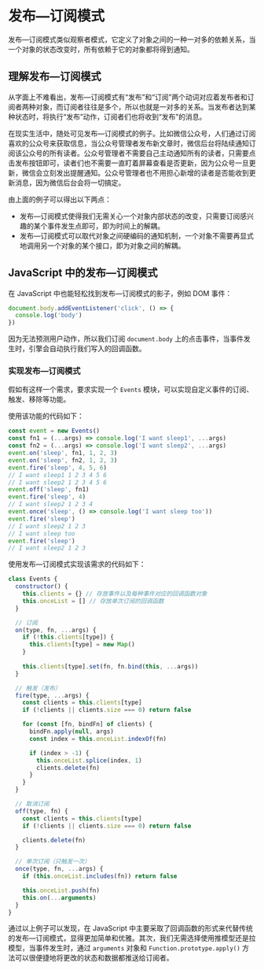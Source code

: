 # 发布—订阅模式

发布—订阅模式类似观察者模式，它定义了对象之间的一种一对多的依赖关系，当一个对象的状态改变时，所有依赖于它的对象都将得到通知。

## 理解发布—订阅模式

从字面上不难看出，发布—订阅模式有“发布”和“订阅”两个动词对应着发布者和订阅者两种对象，而订阅者往往是多个，所以也就是一对多的关系。当发布者达到某种状态时，将执行“发布”动作，订阅者们也将收到“发布”的消息。

在现实生活中，随处可见发布—订阅模式的例子。比如微信公众号，人们通过订阅喜欢的公众号来获取信息，当公众号管理者发布新文章时，微信后台将陆续通知订阅该公众号的所有读者。公众号管理者不需要自己主动通知所有的读者，只需要点击发布按钮即可，读者们也不需要一直盯着屏幕查看是否更新，因为公众号一旦更新，微信会立刻发出提醒通知。公众号管理者也不用担心新增的读者是否能收到更新消息，因为微信后台会将一切搞定。

由上面的例子可以得出以下两点：

* 发布—订阅模式使得我们无需关心一个对象内部状态的改变，只需要订阅感兴趣的某个事件发生点即可，即为时间上的解耦。
* 发布—订阅模式可以取代对象之间硬编码的通知机制，一个对象不需要再显式地调用另一个对象的某个接口，即为对象之间的解耦。

## JavaScript 中的发布—订阅模式

在 JavaScript 中也能轻松找到发布—订阅模式的影子，例如 DOM 事件：

```js
document.body.addEventListener('click', () => {
  console.log('body')
})
```

因为无法预测用户动作，所以我们订阅 `document.body` 上的点击事件，当事件发生时，引擎会自动执行我们写入的回调函数。

### 实现发布—订阅模式

假如有这样一个需求，要求实现一个 `Events` 模块，可以实现自定义事件的订阅、触发、移除等功能。

使用该功能的代码如下：

```js
const event = new Events()
const fn1 = (...args) => console.log('I want sleep1', ...args)
const fn2 = (...args) => console.log('I want sleep2', ...args)
event.on('sleep', fn1, 1, 2, 3)
event.on('sleep', fn2, 1, 2, 3)
event.fire('sleep', 4, 5, 6)
// I want sleep1 1 2 3 4 5 6
// I want sleep2 1 2 3 4 5 6
event.off('sleep', fn1)
event.fire('sleep', 4)
// I want sleep2 1 2 3 4
event.once('sleep', () => console.log('I want sleep too'))
event.fire('sleep')
// I want sleep2 1 2 3
// I want sleep too
event.fire('sleep') 
// I want sleep2 1 2 3
```

使用发布—订阅模式实现该需求的代码如下：

```js
class Events {
  constructor() {
    this.clients = {} // 存放事件以及每种事件对应的回调函数对象
    this.onceList = [] // 存放单次订阅的回调函数
  }

  // 订阅
  on(type, fn, ...args) {
    if (!this.clients[type]) {
      this.clients[type] = new Map()
    }
  
    this.clients[type].set(fn, fn.bind(this, ...args))
  }

  // 触发（发布）
  fire(type, ...args) {
    const clients = this.clients[type]
    if (!clients || clients.size === 0) return false

    for (const [fn, bindFn] of clients) {
      bindFn.apply(null, args)
      const index = this.onceList.indexOf(fn)

      if (index > -1) {
        this.onceList.splice(index, 1)
        clients.delete(fn)
      }
    }
  }

  // 取消订阅
  off(type, fn) {
    const clients = this.clients[type]
    if (!clients || clients.size === 0) return false

    clients.delete(fn)
  }

  // 单次订阅（只触发一次）
  once(type, fn, ...args) {
    if (this.onceList.includes(fn)) return false

    this.onceList.push(fn)
    this.on(...arguments)
  }
}
```

通过以上例子可以发现，在 JavaScript 中主要采取了回调函数的形式来代替传统的发布—订阅模式，显得更加简单和优雅。其次，我们无需选择使用推模型还是拉模型，当事件发生时，通过 `arguments` 对象和 `Function.prototype.apply()` 方法可以很便捷地将更改的状态和数据都推送给订阅者。
